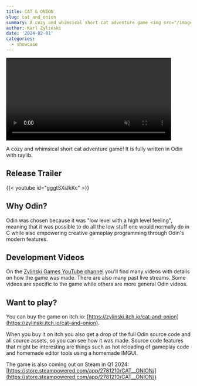 ```yaml
---
title: CAT & ONION
slug: cat_and_onion
summary: A cozy and whimsical short cat adventure game <img src="/images/showcase/cat_and_onion_cover.gif" class="showcase-preview">
author: Karl Zylinski
date: '2024-02-01'
categories:
  - showcase
---
```


<video style="max-width: 100%" width="450px" autoplay loop muted playsinline><source src="/images/showcase/cat_and_onion_square_loop.mp4"></video>

A cozy and whimsical short cat adventure game! It is fully written in Odin with raylib.

## Release Trailer

{{< youtube id="gggtSXiJkKc" >}}

## Why Odin?

Odin was chosen because it was "low level with a high level feeling", meaning that it was possible to do all the low stuff one would normally do in C while also empowering creative gameplay programming through Odin's modern features.

## Development Videos

On the [Zylinski Games YouTube channel](https://www.youtube.com/@karl_zylinski) you'll find many videos with details on how the game was made. There are also many past live streams. Some videos are specific to the game while others are more general Odin videos.

## Want to play?

You can buy the game on itch.io: [https://zylinski.itch.io/cat-and-onion](https://zylinski.itch.io/cat-and-onion).

When you buy it on itch you also get a drop of the full Odin source code and all source assets, so you can see how it was made. Source code features that might be interesting are things such as hot reloading of gameplay code and homemade editor tools using a homemade IMGUI.

The game is also coming out on Steam in Q1 2024: [https://store.steampowered.com/app/2781210/CAT__ONION/](https://store.steampowered.com/app/2781210/CAT__ONION/)




